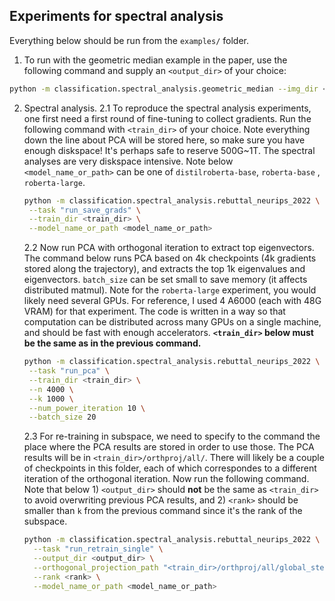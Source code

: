 ## Experiments for spectral analysis

Everything below should be run from the `examples/` folder.

1. To run with the geometric median example in the paper, use the following command and supply an `<output_dir>` of your
   choice:

```bash
python -m classification.spectral_analysis.geometric_median --img_dir <output_dir>
```

2. Spectral analysis.
   2.1 To reproduce the spectral analysis experiments, one first need a first round of fine-tuning to collect gradients.
   Run the following command with `<train_dir>` of your choice. Note everything down the line about PCA will be stored
   here, so make sure you have enough diskspace! It's perhaps safe to reserve 500G~1T. The spectral analyses are very
   diskspace intensive. Note below `<model_name_or_path>` can be one of `distilroberta-base`, `roberta-base`
   , `roberta-large`.

   ```bash
   python -m classification.spectral_analysis.rebuttal_neurips_2022 \
    --task "run_save_grads" \
    --train_dir <train_dir> \
    --model_name_or_path <model_name_or_path>
   ```

   2.2 Now run PCA with orthogonal iteration to extract top eigenvectors. The command below runs PCA based on 4k
   checkpoints (4k gradients stored along the trajectory), and extracts the top 1k eigenvalues and
   eigenvectors. `batch_size` can be set small to save memory (it affects distributed matmul). Note for
   the `roberta-large` experiment, you would likely need several GPUs. For reference, I used 4 A6000 (each with 48G
   VRAM) for that experiment. The code is written in a
   way so that computation can be distributed across many GPUs on a single machine, and should be
   fast with enough accelerators. **`<train_dir>` below must be the same as in the previous command.**

   ```bash
   python -m classification.spectral_analysis.rebuttal_neurips_2022 \
    --task "run_pca" \
    --train_dir <train_dir> \
    --n 4000 \
    --k 1000 \
    --num_power_iteration 10 \
    --batch_size 20
   ```

   2.3 For re-training in subspace, we need to specify to the command the place where the PCA results are stored in
   order to use those. The PCA results will be in `<train_dir>/orthproj/all/`. There will likely be a couple of
   checkpoints in this folder, each of which correspondes to a different iteration of the orthogonal iteration. Now run
   the
   following command. Note that below 1) `<output_dir>` should **not** be the same as `<train_dir>` to avoid
   overwriting previous PCA results, and 2) `<rank>` should be smaller than `k` from the previous command since it's the
   rank of the subspace.

    ```bash
    python -m classification.spectral_analysis.rebuttal_neurips_2022 \
      --task "run_retrain_single" \
      --output_dir <output_dir> \
      --orthogonal_projection_path "<train_dir>/orthproj/all/global_step_x.pt" \
      --rank <rank> \
      --model_name_or_path <model_name_or_path>
    ```
